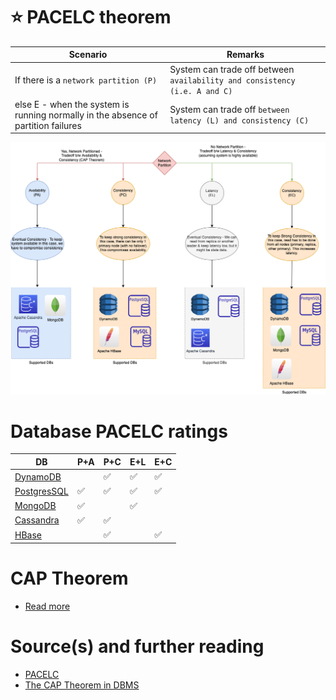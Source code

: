 # :star: PACELC theorem

| Scenario                                                                          | Remarks                                                                   |
|-----------------------------------------------------------------------------------|---------------------------------------------------------------------------|
| If there is a `network partition (P)`                                             | System can trade off between `availability and consistency (i.e. A and C)` |
| else E - when the system is running normally in the absence of partition failures | System can trade off `between latency (L) and consistency (C)`            |

![img.png](PACELC_Diagram.drawio.png)

# Database PACELC ratings

| DB                                                                                  | P+A                | P+C                | E+L                | E+C                |
|-------------------------------------------------------------------------------------|--------------------|--------------------|--------------------|--------------------|
| [DynamoDB](../../../2_AWSServices/6_DatabaseServices/AmazonDynamoDB/Readme.md) |                    | :white_check_mark: | :white_check_mark: | :white_check_mark: |
| [PostgresSQL](../../SQL-Databases/Readme.md)                                                     | :white_check_mark: | :white_check_mark: | :white_check_mark: | :white_check_mark: |
| [MongoDB](../../NoSQL-Databases/MongoDB)                                            | :white_check_mark: |                    | :white_check_mark: |                    |
| [Cassandra](../../NoSQL-Databases/WideColumnDB/ApacheCasandra.md)                                | :white_check_mark: | :white_check_mark: |                    |                    |
| [HBase](../../NoSQL-Databases/WideColumnDB/ApacheHBase.md)                                       |                    | :white_check_mark: |                    | :white_check_mark: |

# CAP Theorem
- [Read more](CAPTheorem.md)

# Source(s) and further reading
- [PACELC](https://en.wikipedia.org/wiki/PACELC_theorem)
- [The CAP Theorem in DBMS](https://www.geeksforgeeks.org/the-cap-theorem-in-dbms/)